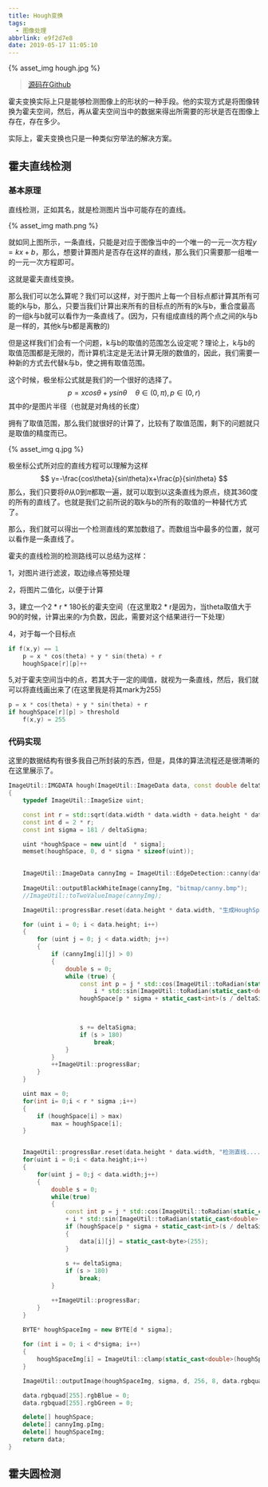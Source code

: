 ```yaml
---
title: Hough变换
tags:
  - 图像处理
abbrlink: e9f2d7e8
date: 2019-05-17 11:05:10
---
```


{% asset_img hough.jpg  %}

<!-- more -->

> [源码在Github](https://github.com/DearSummer/DigitalImageProcessing)

霍夫变换实际上只是能够检测图像上的形状的一种手段。他的实现方式是将图像转换为霍夫空间，然后，再从霍夫空间当中的数据来得出所需要的形状是否在图像上存在，存在多少。

实际上，霍夫变换也只是一种类似穷举法的解决方案。

## 霍夫直线检测

### 基本原理

直线检测，正如其名，就是检测图片当中可能存在的直线。

{% asset_img math.png %}

就如同上图所示，一条直线，只能是对应于图像当中的一个唯一的一元一次方程$y=kx+b$，那么，想要计算图片是否存在这样的直线，那么我们只需要那一组唯一的一元一次方程即可。

这就是霍夫直线变换。

那么我们可以怎么算呢？我们可以这样，对于图片上每一个目标点都计算其所有可能的k与b，那么，只要当我们计算出来所有的目标点的所有的k与b，重合度最高的一组k与b就可以看作为一条直线了。(因为，只有组成直线的两个点之间的k与b是一样的，其他k与b都是离散的)

但是这样我们们会有一个问题，k与b的取值的范围怎么设定呢？理论上，k与b的取值范围都是无限的，而计算机注定是无法计算无限的数值的，因此，我们需要一种新的方式去代替k与b，使之拥有取值范围。

这个时候，极坐标公式就是我们的一个很好的选择了。
$$
p=xcos\theta + ysin\theta \quad \theta\in(0,\pi),p\in(0,r)
$$
其中的$r$是图片半径（也就是对角线的长度）

拥有了取值范围，那么我们就很好的计算了，比较有了取值范围，剩下的问题就只是取值的精度而已。

{% asset_img q.jpg %}

极坐标公式所对应的直线方程可以理解为这样
$$
y=-\frac{cos\theta}{sin\theta}x+\frac{p}{sin\theta}
$$
那么，我们只要将$\theta$从0到$\pi$都取一遍，就可以取到以这条直线为原点，绕其360度的所有的直线了。也就是我们之前所说的取k与b的所有的取值的一种替代方式了。

那么，我们就可以得出一个检测直线的累加数组了。而数组当中最多的位置，就可以看作是一条直线了。

霍夫的直线检测的检测路线可以总结为这样：

1，对图片进行滤波，取边缘点等预处理

2，将图片二值化，以便于计算

3，建立一个2 * r * 180长的霍夫空间（在这里取2 * r是因为，当theta取值大于90的时候，计算出来的r为负数，因此，需要对这个结果进行一下处理）

4，对于每一个目标点

```cpp
if f(x,y) == 1
	p = x * cos(theta) + y * sin(theta) + r
	houghSpace[r][p]++
```

5,对于霍夫空间当中的点，若其大于一定的阈值，就视为一条直线，然后，我们就可以将直线画出来了(在这里我是将其mark为255)

```cpp
p = x * cos(theta) + y * sin(theta) + r
if houghSpace[r][p] > threshold
	f(x,y) = 255
```

### 代码实现

这里的数据结构有很多我自己所封装的东西，但是，具体的算法流程还是很清晰的在这里展示了。

```cpp
ImageUtil::IMGDATA hough(ImageUtil::ImageData data, const double deltaSigma)
{
	typedef ImageUtil::ImageSize uint;

	const int r = std::sqrt(data.width * data.width + data.height * data.height);
	const int d = 2 * r;
	const int sigma = 181 / deltaSigma;

	uint *houghSpace = new uint[d  * sigma];
	memset(houghSpace, 0, d * sigma * sizeof(uint));
	

	ImageUtil::ImageData cannyImg = ImageUtil::EdgeDetection::canny(data,40,80);
	
	ImageUtil::outputBlackWhiteImage(cannyImg, "bitmap/canny.bmp");
	//ImageUtil::toTwoValueImage(cannyImg);

	ImageUtil::progressBar.reset(data.height * data.width, "生成HoughSpace");

	for (uint i = 0; i < data.height; i++)
	{
		for (uint j = 0; j < data.width; j++)
		{
			if (cannyImg[i][j] > 0)
			{
				double s = 0;
				while (true) {
					const int p = j * std::cos(ImageUtil::toRadian(static_cast<double>(s))) +
						i * std::sin(ImageUtil::toRadian(static_cast<double>(s))) + r;
					houghSpace[p * sigma + static_cast<int>(s / deltaSigma)]++;


					
					s += deltaSigma;
					if (s > 180)
						break;
				}
			}
			++ImageUtil::progressBar;
		}
	}

	uint max = 0;
	for(int i= 0;i < r * sigma ;i++)
	{
		if (houghSpace[i] > max)
			max = houghSpace[i];
	}


	ImageUtil::progressBar.reset(data.height * data.width, "检测直线....");
	for(uint i = 0;i < data.height;i++)
	{
		for(uint j = 0;j < data.width;j++)
		{
			double s = 0;
			while(true)
			{
				const int p = j * std::cos(ImageUtil::toRadian(static_cast<double>(s))) 
				+ i * std::sin(ImageUtil::toRadian(static_cast<double>(s))) + r;
				if (houghSpace[p * sigma + static_cast<int>(s / deltaSigma)] > max * 0.85)
				{
					data[i][j] = static_cast<byte>(255);
				}
				
				s += deltaSigma;
				if (s > 180)
					break;
			}

			++ImageUtil::progressBar;
		}
	}

	BYTE* houghSpaceImg = new BYTE[d * sigma];
	
	for (int i = 0; i < d*sigma; i++)
	{
		houghSpaceImg[i] = ImageUtil::clamp(static_cast<double>(houghSpace[i]) / max * 255);
	}

	ImageUtil::outputImage(houghSpaceImg, sigma, d, 256, 8, data.rgbquad, "bitmap/houghSpace.bmp");

	data.rgbquad[255].rgbBlue = 0;
	data.rgbquad[255].rgbGreen = 0;

	delete[] houghSpace;
	delete[] cannyImg.pImg;
	delete[] houghSpaceImg;
	return data;
}
```

## 霍夫圆检测